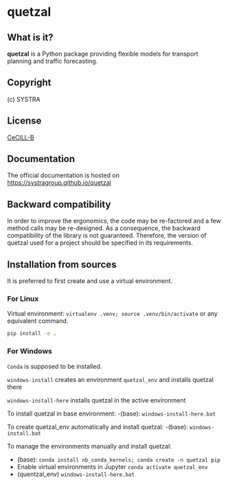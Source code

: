# quetzal
## What is it?
**quetzal** is a Python package providing flexible models for transport planning and traffic forecasting.
## Copyright 
(c) SYSTRA
## License
[CeCILL-B](LICENSE.md)
## Documentation
The official documentation is hosted on https://systragroup.github.io/quetzal
## Backward compatibility
In order to improve the ergonomics, the code may be re-factored and a few method calls may be re-designed. As a consequence, the backward compatibility of the library is not guaranteed. Therefore, the version of quetzal used for a project should be specified in its requirements. 
## Installation from sources
It is preferred to first create and use a virtual environment.
### For Linux
Virtual environment: `virtualenv .venv; source .venv/bin/activate` or any equivalent command.

```bash
pip install -e .
```
### For Windows
`Conda` is supposed to be installed.

`windows-install` creates an environment `quetzal_env` and installs quetzal there

`windows-install-here` installs quetzal in the active environment

To install quetzal in base environment:
-(base): `windows-install-here.bat`

To create quetzal_env automatically and install quetzal:
-(base): `windows-install.bat`

To manage the environments manually and install quetzal:
- (base): `conda install nb_conda_kernels; conda create -n quetzal pip`
- Enable virtual environments in Jupyter `conda activate quetzal_env`
- (quentzal_env) `windows-install-here.bat`



